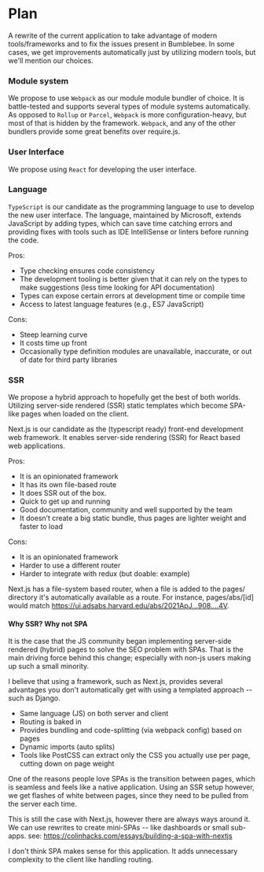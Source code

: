 # Plan

A rewrite of the current application to take advantage of modern tools/frameworks and to fix the issues present in Bumblebee.
In some cases, we get improvements automatically just by utilizing modern tools, but we'll mention our choices.

### Module system

We propose to use `Webpack` as our module module bundler of choice. It is battle-tested and supports several types of module systems automatically. As opposed to `Rollup` or `Parcel`, `Webpack` is more configuration-heavy, but most of that is hidden by the framework. `Webpack`, and any of the other bundlers provide some great benefits over require.js.

### User Interface

We propose using `React` for developing the user interface.

### Language

`TypeScript` is our candidate as the programming language to use to develop the new user interface. The language, maintained by Microsoft, extends JavaScript by adding types, which can save time catching errors and providing fixes with tools such as IDE IntelliSense or linters before running the code.

Pros:

- Type checking ensures code consistency
- The development tooling is better given that it can rely on the types to make suggestions (less time looking for API documentation)
- Types can expose certain errors at development time or compile time
- Access to latest language features (e.g., ES7 JavaScript)

Cons:

- Steep learning curve
- It costs time up front
- Occasionally type definition modules are unavailable, inaccurate, or out of date for third party libraries

### SSR

We propose a hybrid approach to hopefully get the best of both worlds. Utilizing server-side rendered (SSR) static templates which become SPA-like pages when loaded on the client.

Next.js is our candidate as the (typescript ready) front-end development web framework. It enables server-side rendering (SSR) for React based web applications.

Pros:

- It is an opinionated framework
- It has its own file-based route
- It does SSR out of the box.
- Quick to get up and running
- Good documentation, community and well supported by the team
- It doesn’t create a big static bundle, thus pages are lighter weight and faster to load

Cons:

- It is an opinionated framework
- Harder to use a different router
- Harder to integrate with redux (but doable: example)

Next.js has a file-system based router, when a file is added to the pages/ directory it's automatically available as a route. For instance, pages/abs/[id] would match https://ui.adsabs.harvard.edu/abs/2021ApJ...908....4V.

#### Why SSR? Why not SPA

It is the case that the JS community began implementing server-side rendered (hybrid) pages to solve the SEO problem with SPAs. That is the main driving force behind this change; especially with non-js users making up such a small minority.

I believe that using a framework, such as Next.js, provides several advantages you don't automatically get with using a templated approach -- such as Django.

- Same language (JS) on both server and client
- Routing is baked in
- Provides bundling and code-splitting (via webpack config) based on pages
- Dynamic imports (auto splits)
- Tools like PostCSS can extract only the CSS you actually use per page, cutting down on page weight

One of the reasons people love SPAs is the transition between pages, which is seamless and feels like a native application. Using an SSR setup however, we get flashes of white between pages, since they need to be pulled from the server each time.

This is still the case with Next.js, however there are always ways around it. We can use rewrites to create mini-SPAs -- like dashboards or small sub-apps.
see: https://colinhacks.com/essays/building-a-spa-with-nextjs

I don't think SPA makes sense for this application. It adds unnecessary complexity to the client like handling routing.
